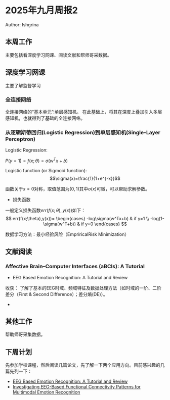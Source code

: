 # 2025年九月周报2
Author: Ishgrina

## 本周工作

主要包括看深度学习网课、阅读文献和帮师哥采数据。

## 深度学习网课

主要了解监督学习

### 全连接网络

全连接网络的“基本单元”:单层感知机。
在此基础上，将其在深度上叠加引入多层感知机，也就得到了基础的全连接网络。

### 从逻辑斯蒂回归(Logistic Regression)到单层感知机(Single-Layer Perceptron)

Logistic Regression:

$P(y=1)=f(x;\theta)=\sigma(w^Tx+b)$

Logistic function (or Sigmoid function): 
$$\sigma(x)=\frac{1}{1+e^{-x}}$$

函数关于$x=0$对称，取值范围为$(0,1)$其中$\sigma(x)$可微，可以帮助求解参数。

- 损失函数

一般定义损失函数$err(f(x;\theta), y(x))$如下：
$$
err(f(x;\theta),y(x))=
\begin{cases}
-log\sigma(w^Tx+b) & if y=1 \\
-log(1-\sigma(w^T+b)) & if y=0
\end{cases}
$$

数据学习方法：最小经验风险（EmpriricalRisk Minimization）

## 文献阅读

### Affective Brain–Computer Interfaces (aBCIs): A Tutorial

- EEG Based Emotion Recognition: A Tutorial and Review

收获： 了解了基本的EEG时域、频域特征及数据处理方法（如时域的一阶、二阶差分（First & Second Difference）；差分熵(DE)）。

- 

## 其他工作

帮助师哥采集数据。

## 下周计划

先参加学校课程，然后阅读几篇论文，先了解一下两个应用方向。目前感兴趣的几篇先列一下：

- [EEG Based Emotion Recognition: A Tutorial and Review](https://arxiv.org/abs/2203.11279)
- [Investigating EEG-Based Functional Connectivity Patterns for Multimodal Emotion Recognition](https://arxiv.org/abs/2004.01973)
